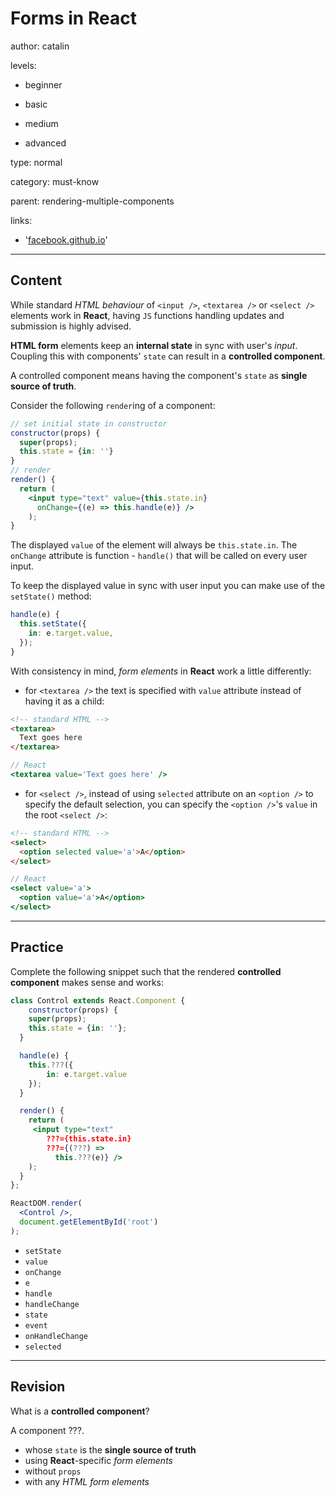 # Forms in **React**
author: catalin

levels:

  - beginner

  - basic

  - medium

  - advanced

type: normal

category: must-know

parent: rendering-multiple-components

links:

  - '[facebook.github.io](https://facebook.github.io/react/docs/forms.html)'

---
## Content


While standard *HTML behaviour* of `<input />`, `<textarea />` or `<select />` elements work in **React**, having `JS` functions handling updates and submission is highly advised.

**HTML form** elements keep an **internal state** in sync with user's *input*. Coupling this with components' `state` can result in a **controlled component**.

A controlled component means having the component's `state` as **single source of truth**.

Consider the following `render`ing of a component:
```jsx
// set initial state in constructor
constructor(props) {
  super(props);
  this.state = {in: ''}
}
// render
render() {
  return (
    <input type="text" value={this.state.in}
      onChange={(e) => this.handle(e)} />
    );
}
```

The displayed `value` of the element will always be `this.state.in`. The `onChange` attribute is function - `handle()` that will be called on every user input.

To keep the displayed value in sync with user input you can make use of the `setState()` method:

```jsx
handle(e) {
  this.setState({
    in: e.target.value,
  });
}
```

With consistency in mind, *form elements* in **React** work a little differently:

- for `<textarea />` the text is specified with `value` attribute instead of having it as a child:


```html
<!-- standard HTML -->
<textarea>
  Text goes here
</textarea>
```
```jsx
// React
<textarea value='Text goes here' />
```

- for `<select />`, instead of using `selected` attribute on an `<option />` to specify the default selection, you can specify the `<option />`'s `value` in the root `<select />`:


```html
<!-- standard HTML -->
<select>
  <option selected value='a'>A</option>
</select>
```
```jsx
// React
<select value='a'>
  <option value='a'>A</option>
</select>
```
---
## Practice

Complete the following snippet such that the rendered **controlled component** makes sense and works:
```jsx
class Control extends React.Component {
	constructor(props) {
  	super(props);
    this.state = {in: ''};
  }

  handle(e) {
  	this.???({
    	in: e.target.value
    });
  }

  render() {
  	return (
     <input type="text"
        ???={this.state.in}
      	???={(???) =>
          this.???(e)} />
    );
  }
};

ReactDOM.render(
  <Control />,
  document.getElementById('root')
);

```
* `setState`
* `value`
* `onChange`
* `e`
* `handle`
* `handleChange`
* `state`
* `event`
* `onHandleChange`
* `selected`


---
## Revision

What is a **controlled component**?

A component ???.

* whose `state` is the **single source of truth**
* using **React**-specific *form elements*
* without `props`
* with any *HTML form elements*
